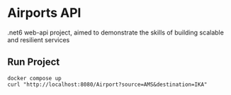 # Airports API
.net6 web-api project, aimed to demonstrate the skills of building scalable and resilient services

## Run Project
```
docker compose up
curl "http://localhost:8080/Airport?source=AMS&destination=IKA"
```
